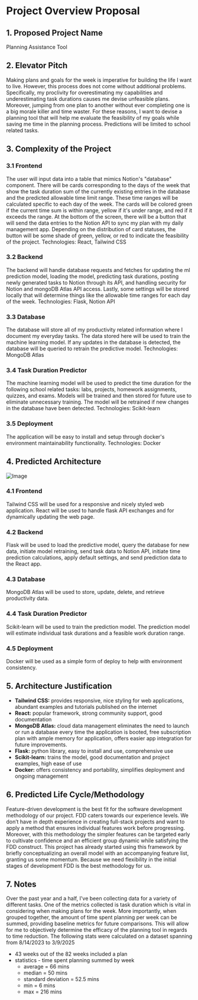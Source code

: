 # Project Overview Proposal

## 1. Proposed Project Name
Planning Assistance Tool

## 2. Elevator Pitch
Making plans and goals for the week is imperative for building the life I want to live. However, this process does not come without additional problems. Specifically, my proclivity for overestimating my capabilities and underestimating task durations causes me devise unfeasible plans. Moreover, jumping from one plan to another without ever completing one is a big morale killer and time waster. For these reasons, I want to devise a planning tool that will help me evaluate the feasibility of my goals while saving me time in the planning process. Predictions will be limited to school related tasks. 

## 3. Complexity of the Project
### 3.1 Frontend
The user will input data into a table that mimics Notion's "database" component. There will be cards corresponding to the days of the week that show the task duration sum of the currently existing entries in the database and the predicted allowable time limit range. These time ranges will be calculated specific to each day of the week. The cards will be colored green if the current time sum is within range, yellow if it's under range, and red if it exceeds the range. At the bottom of the screen, there will be a button that will send the data entries to the Notion API to sync my plan with my daily management app. Depending on the distribution of card statuses, the button will be some shade of green, yellow, or red to indicate the feasibility of the project. Technologies: React, Tailwind CSS

### 3.2 Backend
The backend will handle database requests and fetches for updating the ml prediction model, loading the model, predicting task durations, posting newly generated tasks to Notion through its API, and handling security for Notion and mongoDB Atlas API access. Lastly, some settings will be stored locally that will determine things like the allowable time ranges for each day of the week. Technologies: Flask, Notion API

### 3.3 Database
The database will store all of my productivity related information where I document my everyday tasks. The data stored here will be used to train the machine learning model. If any updates in the database is detected, the database will be queried to retrain the predictive model. Technologies: MongoDB Atlas

### 3.4 Task Duration Predictor
The machine learning model will be used to predict the time duration for the following school related tasks: labs, projects, homework assignments, quizzes, and exams. Models will be trained and then stored for future use to eliminate unnecessary training. The model will be retrained if new changes in the database have been detected.
Technologies: Scikit-learn

### 3.5 Deployment
The application will be easy to install and setup through docker's environment maintainability functionality.
Technologies: Docker

## 4. Predicted Architecture
![Image](https://github.com/user-attachments/assets/e1996ab0-0d2d-4613-a773-6977feaba994)
### 4.1 Frontend
Tailwind CSS will be used for a responsive and nicely styled web application. React will be used to handle flask API exchanges and for dynamically updating the web page.

### 4.2 Backend
Flask will be used to load the predictive model, query the database for new data, initiate model retraining, send task data to Notion API, initiate time prediction calculations, apply default settings, and send prediction data to the React app.

### 4.3 Database
MongoDB Atlas will be used to store, update, delete, and retrieve productivity data.

### 4.4 Task Duration Predictor
Scikit-learn will be used to train the prediction model. The prediction model will estimate individual task durations and a feasible work duration range.

### 4.5 Deployment
Docker will be used as a simple form of deploy to help with environment consistency.

## 5. Architecture Justification
- **Tailwind CSS:** provides responsive, nice styling for web applications, abundant examples and tutorials published on the internet
- **React:** popular framework, strong community support, good documentation
- **MongoDB Atlas:** cloud data management eliminates the need to launch or run a database every time the application is booted, free subscription plan with ample memory for application, offers easier app integration for future improvements.
- **Flask:** python library, easy to install and use, comprehensive use
- **Scikit-learn:** trains the model, good documentation and project examples, high ease of use
- **Docker:** offers consistency and portability, simplifies deployment and ongoing management

## 6. Predicted Life Cycle/Methodology
Feature-driven development is the best fit for the software development methodology of our project. FDD caters towards our experience levels. We don’t have in depth experience in creating full-stack projects and want to apply a method that ensures individual features work before progressing. Moreover, with this methodology the simpler features can be targeted early to cultivate confidence and an efficient group dynamic while satisfying the FDD construct. This project has already started using this framework by briefly conceptualizing an overall model with an accompanying feature list, granting us some momentum. Because we need flexibility in the initial stages of development FDD is the best methodology for us.

## 7. Notes
Over the past year and a half, I've been collecting data for a variety of different tasks. One of the metrics collected is task duration which is vital in considering when making plans for the week. More importantly, when grouped together, the amount of time spent planning per week can be summed, providing baseline metrics for future comparisons. This will allow for me to objectively determine the efficacy of the planning tool in regards to time reduction. The following stats were calculated on a dataset spanning from 8/14/2023 to 3/9/2025
* 43 weeks out of the 82 weeks included a plan
* statistics - time spent planning summed by week
  * average = 66 mins
  * median = 50 mins
  * standard deviation = 52.5 mins
  * min = 6 mins
  * max = 216 mins
